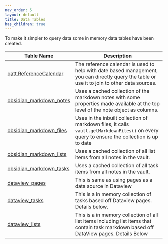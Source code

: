 ```yaml
---
nav_order: 5
layout: default
title: Data Tables
has_children: true
---
```

To make it simpler to query data some in memory data tables have been created.

| Table Name                                            | Description                                                                                                                                  |
| ----------------------------------------------------- | -------------------------------------------------------------------------------------------------------------------------------------------- |
| [qatt.ReferenceCalendar](qatt-ReferenceCalendar.md)   | The reference calendar is used to help with date based management, you can directly query the table or use it to join to other data sources. |
| [obsidian_markdown_notes](obsidian-markdown-notes.md) | Uses a cached collection of the markdown notes with some properties made available at the top level of the note object as columns.           |
| [obsidian_markdown_files](obsidian-markdown-files.md) | Uses in the inbuilt collection of markdown files, it calls `vault.getMarkdownFiles()` on every query to ensure the collection is up to date  |
| [obsidian_markdown_lists](obsidian-markdown-lists.md) | Uses a cached collection of all list items from all notes in the vault.                                                                      |
| [obsidian_markdown_tasks](obsidian-markdown-tasks.md) | Uses a cached collection of all task items from all notes in the vault.                                                                      |
| [dataview_pages](dataview-pages.md)                   | This is same as using pages as a data source in Dataview                                                                                     |
| [dataview_tasks](dataview-tasks.md)                   | This is a in memory collection of tasks based off Dataview pages. Details below.                                                             |
| [dataview_lists](dataview-lists.md)                   | This is a in memory collection of all list items including list items that contain task markdown based off DataView pages. Details Below     |

